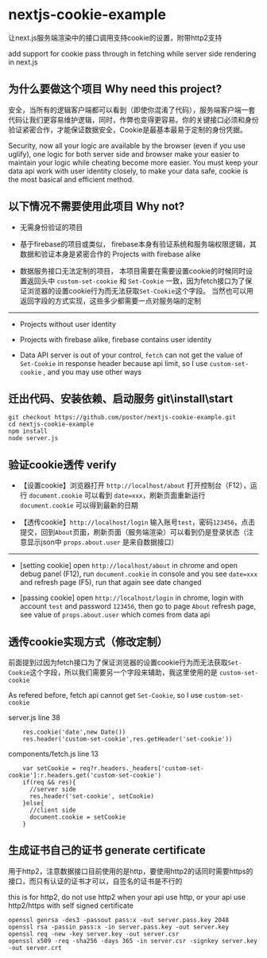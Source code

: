 # nextjs-cookie-example

让next.js服务端渲染中的接口调用支持cookie的设置，附带http2支持

add support for cookie pass through in fetching while server side rendering in next.js

## 为什么要做这个项目 Why need this project?

安全，当所有的逻辑客户端都可以看到（即使你混淆了代码），服务端客户端一套代码让我们更容易维护逻辑，同时，作弊也变得更容易。你的关键接口必须和身份验证紧密合作，才能保证数据安全，Cookie是最基本最易于定制的身份凭据。

Security, now all your logic are available by the browser (even if you use uglify), one logic for both server side and browser make your easier to maintain your logic while cheating become more easier. You must keep your data api work with user identity closely, to make your data safe, cookie is the most basical and efficient method.

## 以下情况不需要使用此项目 Why not?

- 无需身份验证的项目 

- 基于firebase的项目或类似， firebase本身有验证系统和服务端权限逻辑，其数据和验证本身是紧密合作的 Projects with firebase alike

- 数据服务接口无法定制的项目， 本项目需要在需要设置cookie的时候同时设置返回头中 `custom-set-cookie` 和 `Set-Cookie` 一致，因为fetch接口为了保证浏览器的设置cookie行为而无法获取`Set-Cookie`这个字段。 当然也可以用返回字段的方式实现，这些多少都需要一点对服务端的定制

----------

- Projects without user identity

- Projects with firebase alike, firebase contains user identity

- Data API server is out of your control, `fetch` can not get the value of  `Set-Cookie` in response header because api limit, so I use `custom-set-cookie` , and you may use other ways

## 迁出代码、安装依赖、启动服务 git\install\start

```
git checkout https://github.com/postor/nextjs-cookie-example.git
cd nextjs-cookie-example
npm install
node server.js
```

## 验证cookie透传 verify 

- 【设置cookie】浏览器打开 `http://localhost/about` 打开控制台（F12），运行 `document.cookie` 可以看到 `date=xxx`，刷新页面重新运行 `document.cookie` 可以得到最新的日期

- 【透传cookie】`http://localhost/login` 输入账号`test`，密码`123456`，点击提交，回到`About`页面，刷新页面（服务端渲染）可以看到仍是登录状态（注意显示json中 `props.about.user` 是来自数据接口）

----------

- [setting cookie] open `http://localhost/about` in chrome and open debug panel (F12),  run `document.cookie` in console and you see `date=xxx` and refresh page (F5), run that again see date changed

- [passing cookie] open `http://localhost/login` in chrome, login with account `test` and password `123456`, then go to page `About` refresh page, see value of `props.about.user` which comes from data api


## 透传cookie实现方式（修改定制）

前面提到过因为fetch接口为了保证浏览器的设置cookie行为而无法获取`Set-Cookie`这个字段，所以我们需要另一个字段来辅助，我这里使用的是 `custom-set-cookie`

As refered before, fetch api cannot get `Set-Cookie`, so I use `custom-set-cookie`

server.js line 38

```
    res.cookie('date',new Date())
    res.header('custom-set-cookie',res.getHeader('set-cookie'))
```

components/fetch.js line 13

```
    var setCookie = req?r.headers._headers['custom-set-cookie']:r.headers.get('custom-set-cookie')
    if(req && res){
      //server side 
      res.header('set-cookie', setCookie)
    }else{
      //client side
      document.cookie = setCookie
    }
```



## 生成证书自己的证书 generate certificate

用于http2，注意数据接口目前使用的是http，要使用http2的话同时需要https的接口，而只有认证的证书才可以，自签名的证书是不行的

this is for http2, do not use http2 when your api use http, or your api use http2/https with self signed certificate

```
openssl genrsa -des3 -passout pass:x -out server.pass.key 2048
openssl rsa -passin pass:x -in server.pass.key -out server.key
openssl req -new -key server.key -out server.csr
openssl x509 -req -sha256 -days 365 -in server.csr -signkey server.key -out server.crt
```
